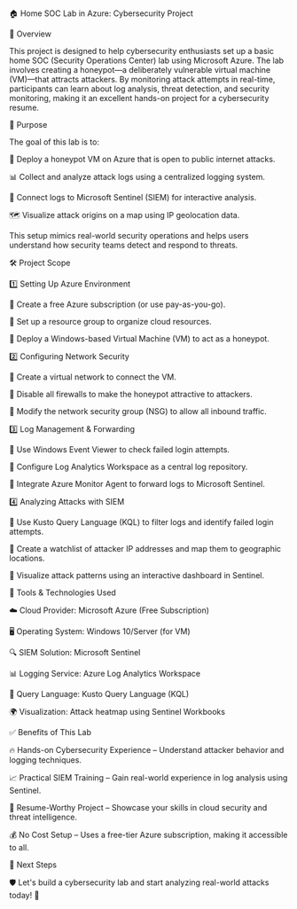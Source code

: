 🏠 Home SOC Lab in Azure: Cybersecurity Project

📌 Overview

This project is designed to help cybersecurity enthusiasts set up a basic home SOC (Security Operations Center) lab using Microsoft Azure. The lab involves creating a honeypot—a deliberately vulnerable virtual machine (VM)—that attracts attackers. By monitoring attack attempts in real-time, participants can learn about log analysis, threat detection, and security monitoring, making it an excellent hands-on project for a cybersecurity resume.

🎯 Purpose

The goal of this lab is to:

🚀 Deploy a honeypot VM on Azure that is open to public internet attacks.

📊 Collect and analyze attack logs using a centralized logging system.

🔎 Connect logs to Microsoft Sentinel (SIEM) for interactive analysis.

🗺️ Visualize attack origins on a map using IP geolocation data.

This setup mimics real-world security operations and helps users understand how security teams detect and respond to threats.

🛠️ Project Scope

1️⃣ Setting Up Azure Environment

🔹 Create a free Azure subscription (or use pay-as-you-go).

🔹 Set up a resource group to organize cloud resources.

🔹 Deploy a Windows-based Virtual Machine (VM) to act as a honeypot.

2️⃣ Configuring Network Security

🔹 Create a virtual network to connect the VM.

🔹 Disable all firewalls to make the honeypot attractive to attackers.

🔹 Modify the network security group (NSG) to allow all inbound traffic.

3️⃣ Log Management & Forwarding

🔹 Use Windows Event Viewer to check failed login attempts.

🔹 Configure Log Analytics Workspace as a central log repository.

🔹 Integrate Azure Monitor Agent to forward logs to Microsoft Sentinel.

4️⃣ Analyzing Attacks with SIEM

🔹 Use Kusto Query Language (KQL) to filter logs and identify failed login attempts.

🔹 Create a watchlist of attacker IP addresses and map them to geographic locations.

🔹 Visualize attack patterns using an interactive dashboard in Sentinel.

🔧 Tools & Technologies Used

☁️ Cloud Provider: Microsoft Azure (Free Subscription)

🖥️ Operating System: Windows 10/Server (for VM)

🔍 SIEM Solution: Microsoft Sentinel

📊 Logging Service: Azure Log Analytics Workspace

💾 Query Language: Kusto Query Language (KQL)

🌍 Visualization: Attack heatmap using Sentinel Workbooks

✅ Benefits of This Lab

🔥 Hands-on Cybersecurity Experience – Understand attacker behavior and logging techniques.

📈 Practical SIEM Training – Gain real-world experience in log analysis using Sentinel.

🎯 Resume-Worthy Project – Showcase your skills in cloud security and threat intelligence.

💰 No Cost Setup – Uses a free-tier Azure subscription, making it accessible to all.

📌 Next Steps



🛡️ Let's build a cybersecurity lab and start analyzing real-world attacks today! 🚀
